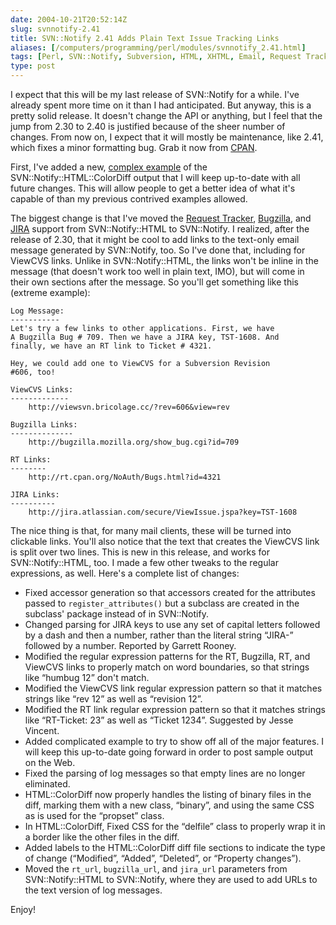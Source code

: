 ```yaml
--- 
date: 2004-10-21T20:52:14Z
slug: svnnotify-2.41
title: SVN::Notify 2.41 Adds Plain Text Issue Tracking Links
aliases: [/computers/programming/perl/modules/svnnotify_2.41.html]
tags: [Perl, SVN::Notify, Subversion, HTML, XHTML, Email, Request Tracker, Bugzilla, JIRA, ViewCVS]
type: post
---
```


I expect that this will be my last release of SVN::Notify for a while. I've
already spent more time on it than I had anticipated. But anyway, this is a
pretty solid release. It doesn't change the API or anything, but I feel that the
jump from 2.30 to 2.40 is justified because of the sheer number of changes. From
now on, I expect that it will mostly be maintenance, like 2.41, which fixes a
minor formatting bug. Grab it now from [CPAN].

First, I've added a new, [complex example] of the SVN::Notify::HTML::ColorDiff
output that I will keep up-to-date with all future changes. This will allow
people to get a better idea of what it's capable of than my previous contrived
examples allowed.

The biggest change is that I've moved the [Request Tracker], [Bugzilla], and
[JIRA] support from SVN::Notify::HTML to SVN::Notify. I realized, after the
release of 2.30, that it might be cool to add links to the text-only email
message generated by SVN::Notify, too. So I've done that, including for ViewCVS
links. Unlike in SVN::Notify::HTML, the links won't be inline in the message
(that doesn't work too well in plain text, IMO), but will come in their own
sections after the message. So you'll get something like this (extreme example):

    Log Message:
    -----------
    Let's try a few links to other applications. First, we have
    A Bugzilla Bug # 709. Then we have a JIRA key, TST-1608. And
    finally, we have an RT link to Ticket # 4321.

    Hey, we could add one to ViewCVS for a Subversion Revision
    #606, too!

    ViewCVS Links:
    -------------
        http://viewsvn.bricolage.cc/?rev=606&view=rev

    Bugzilla Links:
    --------------
        http://bugzilla.mozilla.org/show_bug.cgi?id=709

    RT Links:
    --------
        http://rt.cpan.org/NoAuth/Bugs.html?id=4321

    JIRA Links:
    ----------
        http://jira.atlassian.com/secure/ViewIssue.jspa?key=TST-1608

The nice thing is that, for many mail clients, these will be turned into
clickable links. You'll also notice that the text that creates the ViewCVS link
is split over two lines. This is new in this release, and works for
SVN::Notify::HTML, too. I made a few other tweaks to the regular expressions, as
well. Here's a complete list of changes:

-   Fixed accessor generation so that accessors created for the attributes
    passed to `register_attributes()` but a subclass are created in the
    subclass' package instead of in SVN::Notify.
-   Changed parsing for JIRA keys to use any set of capital letters followed by
    a dash and then a number, rather than the literal string “JIRA-” followed by
    a number. Reported by Garrett Rooney.
-   Modified the regular expression patterns for the RT, Bugzilla, RT, and
    ViewCVS links to properly match on word boundaries, so that strings like
    “humbug 12” don't match.
-   Modified the ViewCVS link regular expression pattern so that it matches
    strings like “rev 12” as well as “revision 12”.
-   Modified the RT link regular expression pattern so that it matches strings
    like “RT-Ticket: 23” as well as “Ticket 1234”. Suggested by Jesse Vincent.
-   Added complicated example to try to show off all of the major features. I
    will keep this up-to-date going forward in order to post sample output on
    the Web.
-   Fixed the parsing of log messages so that empty lines are no longer
    eliminated.
-   HTML::ColorDiff now properly handles the listing of binary files in the
    diff, marking them with a new class, “binary”, and using the same CSS as is
    used for the “propset” class.
-   In HTML::ColorDiff, Fixed CSS for the “delfile” class to properly wrap it in
    a border like the other files in the diff.
-   Added labels to the HTML::ColorDiff diff file sections to indicate the type
    of change (“Modified”, “Added”, “Deleted”, or “Property changes”).
-   Moved the `rt_url`, `bugzilla_url`, and `jira_url` parameters from
    SVN::Notify::HTML to SVN::Notify, where they are used to add URLs to the
    text version of log messages.

Enjoy!

  [CPAN]: http://search.cpan.org/dist/SVN-Notify/ "SVN::Notify on CPAN"
  [complex example]: /computers/programming/perl/modules/svnnotify-2.40_colordiff_example.html
    "SVN::Notify 2.41 sample ColorDiff output"
  [Request Tracker]: http://www.bestpractical.com/rt/ "RT at Best Practical"
  [Bugzilla]: http://bugzilla.mozilla.org/ "Bugzilla home page"
  [JIRA]: http://www.atlassian.com/software/jira/ "JIRA Website"
